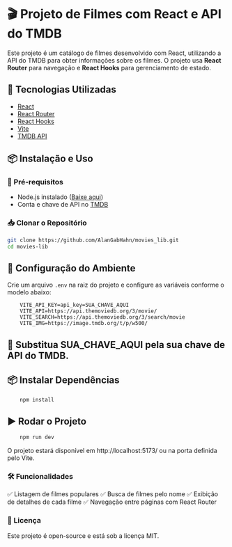 # 🎬 Projeto de Filmes com React e API do TMDB  

Este projeto é um catálogo de filmes desenvolvido com React, utilizando a API do TMDB para obter informações sobre os filmes. O projeto usa **React Router** para navegação e **React Hooks** para gerenciamento de estado.

## 🚀 Tecnologias Utilizadas  

- [React](https://react.dev/)  
- [React Router](https://reactrouter.com/)  
- [React Hooks](https://react.dev/reference/react)  
- [Vite](https://vitejs.dev/)  
- [TMDB API](https://www.themoviedb.org/documentation/api)  

## 📦 Instalação e Uso  

### 🔧 Pré-requisitos  

- Node.js instalado ([Baixe aqui](https://nodejs.org/))  
- Conta e chave de API no [TMDB](https://www.themoviedb.org/)  

### 📥 Clonar o Repositório  

```bash
git clone https://github.com/AlanGabHahn/movies_lib.git
cd movies-lib
```

## 📌 Configuração do Ambiente  

Crie um arquivo `.env` na raiz do projeto e configure as variáveis conforme o modelo abaixo:

```env
    VITE_API_KEY=api_key=SUA_CHAVE_AQUI
    VITE_API=https://api.themoviedb.org/3/movie/
    VITE_SEARCH=https://api.themoviedb.org/3/search/movie
    VITE_IMG=https://image.tmdb.org/t/p/w500/
```

## 🔹 Substitua SUA_CHAVE_AQUI pela sua chave de API do TMDB.

## 📦 Instalar Dependências

```bash
    npm install
```

## ▶️ Rodar o Projeto

```bash
    npm run dev
```

O projeto estará disponível em http://localhost:5173/ ou na porta definida pelo Vite.

### 🛠 Funcionalidades
✅ Listagem de filmes populares
✅ Busca de filmes pelo nome
✅ Exibição de detalhes de cada filme
✅ Navegação entre páginas com React Router

### 📄 Licença
Este projeto é open-source e está sob a licença MIT.